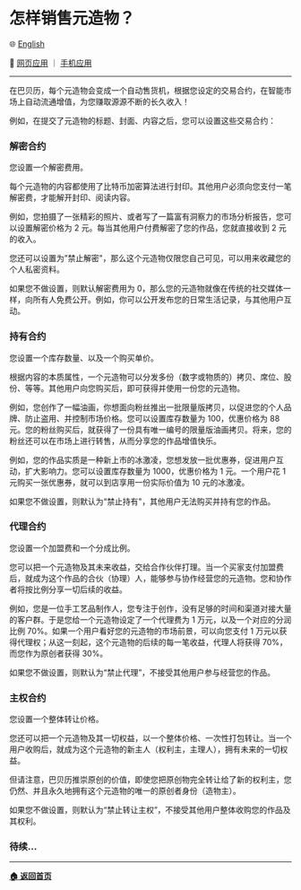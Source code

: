 # 怎样销售元造物？

🌐 [English](./_enus.md)

<!-- 🌎 待定 -->

🚀 [网页应用](https://u.babelyx.com) ｜ [手机应用](https://links.babelyx.com)

---

在巴贝历，每个元造物会变成一个自动售货机，根据您设定的交易合约，在智能市场上自动流通增值，为您赚取源源不断的长久收入！

例如，在提交了元造物的标题、封面、内容之后，您可以设置这些交易合约：

### 解密合约

您设置一个解密费用。

每个元造物的内容都使用了比特币加密算法进行封印。其他用户必须向您支付一笔解密费，才能解开封印、阅读内容。

例如，您拍摄了一张精彩的照片、或者写了一篇富有洞察力的市场分析报告，您可以设置解密价格为 2 元。每当其他用户付费解密了您的作品，您就直接收到 2 元的收入。

您还可以设置为”禁止解密"，那么这个元造物仅限您自己可见，可以用来收藏您的个人私密资料。

如果您不做设置，则默认解密费用为 0，那么您的元造物就像在传统的社交媒体一样，向所有人免费公开。例如，你可以公开发布您的日常生活记录，与其他用户互动。

### 持有合约

您设置一个库存数量、以及一个购买单价。

根据内容的本质属性，一个元造物可以分发多份（数字或物质的）拷贝、席位、股份、等等。其他用户向您购买后，即可获得并使用一份您的元造物。

例如，您创作了一幅油画，你想面向粉丝推出一批限量版拷贝，以促进您的个人品牌、防止盗用、并控制市场价格。您可以设置库存数量为 100，优惠价格为 88 元。您的粉丝购买后，就获得了一份具有唯一编号的限量版油画拷贝。将来，您的粉丝还可以在市场上进行转售，从而分享您的作品增值快乐。

例如，您的作品实质是一种新上市的冰激凌，您想发放一批优惠券，促进用户互动，扩大影响力。您可以设置库存数量为 1000，优惠价格为 1 元。一个用户花 1 元购买一张优惠券，就可以到店享用一份实际价值为 10 元的冰激凌。

如果您不做设置，则默认为“禁止持有"，其他用户无法购买并持有您的作品。

### 代理合约

您设置一个加盟费和一个分成比例。

您可以把一个元造物及其未来收益，交给合作伙伴打理。当一个买家支付加盟费后，就成为这个作品的合伙（协理）人，能够参与协作经营您的元造物。您和协作者将按比例分享一切后续的收益。

例如，您是一位手工艺品制作人，您专注于创作，没有足够的时间和渠道对接大量的客户群。于是您给一个元造物设定了一个代理费为 1 万元，以及一个对应的分润比例 70%。如果一个用户看好您的元造物的市场前景，可以向您支付 1 万元以获得代理权；从这一刻起，这个元造物的后续的每一笔收益，代理人将获得 70%，而您作为原创者获得 30%。

如果您不做设置，则默认为“禁止代理”，不接受其他用户参与经营您的作品。

### 主权合约

您设置一个整体转让价格。

您还可以把一个元造物及其一切权益，以一个整体价格、一次性打包转让。当一个用户收购后，就成为这个元造物的新主人（权利主，主理人），拥有未来的一切权益。

但请注意，巴贝历推崇原创的价值，即使您把原创物完全转让给了新的权利主，您仍然、并且永久地拥有这个元造物的唯一的原创者身份（造物主）。

如果您不做设置，则默认为“禁止转让主权”，不接受其他用户整体收购您的作品及其权利。

### 待续...

---

[**🏠 返回首页**](../../_zhcn.md)
